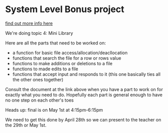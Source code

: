# System Level Bonus project
  
[find out more info here](https://www.dropbox.com/s/vdkikl6o3d6wqvu/Bonus%20Project.pdf?dl=0)  

We're doing topic 4: Mini Library

Here are all the parts that need to be worked on:
- a function for basic file access/allocation/deacllocation
- functions that search the file for a row or rows value
- functions to make additions or deletions to a file
- functions to made edits to a file
- functions that accept input and responds to it (this one basically ties all the other ones together)

Consult the document at the link above when you have a part to work on for exactly what you need to do. Hopefully each part is general enough to have no one step on each other's toes  
  
Heads up: final is on May 1st at 4:15pm-6:15pm  
  
We need to get this done by April 28th so we can present to the teacher on the 29th or May 1st.

